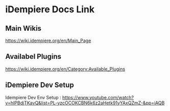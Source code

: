 # iDempiere Docs Link

## Main Wikis
https://wiki.idempiere.org/en/Main_Page

## Availabel Plugins
https://wiki.idempiere.org/en/Category:Available_Plugins

## iDempiere Dev Setup

Idempiere Dev Env Setup : 
https://www.youtube.com/watch?v=hIPBdjTKavQ&list=PL-yzcOCOKCBN6k6z2aHetk91yYAxQZmZ-&pp=iAQB

